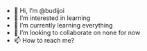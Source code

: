 - 👋 Hi, I’m @budijoi
- 👀 I’m interested in learning
- 🌱 I’m currently learning everything
- 💞️ I’m looking to collaborate on none for now
- 📫 How to reach me?

<!---
budijoi/budijoi is a ✨ special ✨ repository because its `README.md` (this file) appears on your GitHub profile.
You can click the Preview link to take a look at your changes.
--->
